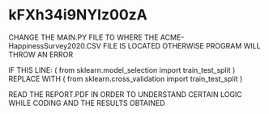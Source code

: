 # kFXh34i9NYIz00zA

CHANGE THE MAIN.PY FILE TO WHERE THE ACME-HappinessSurvey2020.CSV FILE IS LOCATED OTHERWISE PROGRAM WILL THROW AN ERROR

IF THIS LINE: ( from sklearn.model_selection import train_test_split ) REPLACE WITH ( from sklearn.cross_validation import train_test_split )

READ THE REPORT.PDF IN ORDER TO UNDERSTAND CERTAIN LOGIC WHILE CODING AND THE RESULTS OBTAINED
